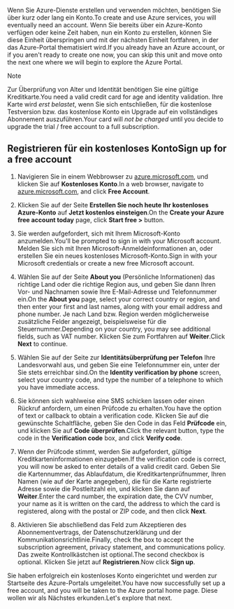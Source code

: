 <span data-ttu-id="8e665-101">Wenn Sie Azure-Dienste erstellen und verwenden möchten, benötigen Sie über kurz oder lang ein Konto.</span><span class="sxs-lookup"><span data-stu-id="8e665-101">To create and use Azure services, you will eventually need an account.</span></span> <span data-ttu-id="8e665-102">Wenn Sie bereits über ein Azure-Konto verfügen oder keine Zeit haben, nun ein Konto zu erstellen, können Sie diese Einheit überspringen und mit der nächsten Einheit fortfahren, in der das Azure-Portal thematisiert wird.</span><span class="sxs-lookup"><span data-stu-id="8e665-102">If you already have an Azure account, or if you aren't ready to create one now, you can skip this unit and move onto the next one where we will begin to explore the Azure Portal.</span></span>

> [!NOTE]
> <span data-ttu-id="8e665-103">Zur Überprüfung von Alter und Identität benötigen Sie eine gültige Kreditkarte.</span><span class="sxs-lookup"><span data-stu-id="8e665-103">You need a valid credit card for age and identity validation.</span></span> <span data-ttu-id="8e665-104">Ihre Karte wird _erst belastet_, wenn Sie sich entschließen, für die kostenlose Testversion bzw. das kostenlose Konto ein Upgrade auf ein vollständiges Abonnement auszuführen.</span><span class="sxs-lookup"><span data-stu-id="8e665-104">Your card will _not be charged_ until you decide to upgrade the trial / free account to a full subscription.</span></span>

## <a name="sign-up-for-a-free-account"></a><span data-ttu-id="8e665-105">Registrieren für ein kostenloses Konto</span><span class="sxs-lookup"><span data-stu-id="8e665-105">Sign up for a free account</span></span>

1. <span data-ttu-id="8e665-106">Navigieren Sie in einem Webbrowser zu [azure.microsoft.com](https://azure.microsoft.com?azure-portal=true), und klicken Sie auf **Kostenloses Konto**.</span><span class="sxs-lookup"><span data-stu-id="8e665-106">In a web browser, navigate to [azure.microsoft.com](https://azure.microsoft.com?azure-portal=true), and click **Free Account**.</span></span>

1. <span data-ttu-id="8e665-107">Klicken Sie auf der Seite **Erstellen Sie noch heute Ihr kostenloses Azure-Konto** auf **Jetzt kostenlos einsteigen**.</span><span class="sxs-lookup"><span data-stu-id="8e665-107">On the **Create your Azure free account today** page, click **Start free >** button.</span></span> 

1. <span data-ttu-id="8e665-108">Sie werden aufgefordert, sich mit Ihrem Microsoft-Konto anzumelden.</span><span class="sxs-lookup"><span data-stu-id="8e665-108">You'll be prompted to sign in with your Microsoft account.</span></span> <span data-ttu-id="8e665-109">Melden Sie sich mit Ihren Microsoft-Anmeldeinformationen an, oder erstellen Sie ein neues kostenloses Microsoft-Konto.</span><span class="sxs-lookup"><span data-stu-id="8e665-109">Sign in with your Microsoft credentials or create a new free Microsoft account.</span></span>

1. <span data-ttu-id="8e665-110">Wählen Sie auf der Seite **About you** (Persönliche Informationen) das richtige Land oder die richtige Region aus, und geben Sie dann Ihren Vor- und Nachnamen sowie Ihre E-Mail-Adresse und Telefonnummer ein.</span><span class="sxs-lookup"><span data-stu-id="8e665-110">On the **About you** page, select your correct country or region, and then enter your first and last names, along with your email address and phone number.</span></span> <span data-ttu-id="8e665-111">Je nach Land bzw. Region werden möglicherweise zusätzliche Felder angezeigt, beispielsweise für die Steuernummer.</span><span class="sxs-lookup"><span data-stu-id="8e665-111">Depending on your country, you may see additional fields, such as VAT number.</span></span> <span data-ttu-id="8e665-112">Klicken Sie zum Fortfahren auf **Weiter**.</span><span class="sxs-lookup"><span data-stu-id="8e665-112">Click **Next** to continue.</span></span>

1. <span data-ttu-id="8e665-113">Wählen Sie auf der Seite zur **Identitätsüberprüfung per Telefon** Ihre Landesvorwahl aus, und geben Sie eine Telefonnummer ein, unter der Sie stets erreichbar sind.</span><span class="sxs-lookup"><span data-stu-id="8e665-113">On the **Identity verification by phone** screen, select your country code, and type the number of a telephone to which you have immediate access.</span></span>

1. <span data-ttu-id="8e665-114">Sie können sich wahlweise eine SMS schicken lassen oder einen Rückruf anfordern, um einen Prüfcode zu erhalten.</span><span class="sxs-lookup"><span data-stu-id="8e665-114">You have the option of text or callback to obtain a verification code.</span></span> <span data-ttu-id="8e665-115">Klicken Sie auf die gewünschte Schaltfläche, geben Sie den Code in das Feld **Prüfcode** ein, und klicken Sie auf **Code überprüfen**.</span><span class="sxs-lookup"><span data-stu-id="8e665-115">Click the relevant button, type the code in the **Verification code** box, and click **Verify code**.</span></span>

1. <span data-ttu-id="8e665-116">Wenn der Prüfcode stimmt, werden Sie aufgefordert, gültige Kreditkarteninformationen einzugeben.</span><span class="sxs-lookup"><span data-stu-id="8e665-116">If the verification code is correct, you will now be asked to enter details of a valid credit card.</span></span> <span data-ttu-id="8e665-117">Geben Sie die Kartennummer, das Ablaufdatum, die Kreditkartenprüfnummer, Ihren Namen (wie auf der Karte angegeben), die für die Karte registrierte Adresse sowie die Postleitzahl ein, und klicken Sie dann auf **Weiter**.</span><span class="sxs-lookup"><span data-stu-id="8e665-117">Enter the card number, the expiration date, the CVV number, your name as it is written on the card, the address to which the card is registered, along with the postal or ZIP code, and then click **Next**.</span></span>

1. <span data-ttu-id="8e665-118">Aktivieren Sie abschließend das Feld zum Akzeptieren des Abonnementvertrags, der Datenschutzerklärung und der Kommunikationsrichtlinie.</span><span class="sxs-lookup"><span data-stu-id="8e665-118">Finally, check the box to accept the subscription agreement, privacy statement, and communications policy.</span></span> <span data-ttu-id="8e665-119">Das zweite Kontrollkästchen ist optional.</span><span class="sxs-lookup"><span data-stu-id="8e665-119">The second checkbox is optional.</span></span> <span data-ttu-id="8e665-120">Klicken Sie jetzt auf **Registrieren**.</span><span class="sxs-lookup"><span data-stu-id="8e665-120">Now click **Sign up**.</span></span>

<span data-ttu-id="8e665-121">Sie haben erfolgreich ein kostenloses Konto eingerichtet und werden zur Startseite des Azure-Portals umgeleitet.</span><span class="sxs-lookup"><span data-stu-id="8e665-121">You have now successfully set up a free account, and you will be taken to the Azure portal home page.</span></span> <span data-ttu-id="8e665-122">Diese wollen wir als Nächstes erkunden.</span><span class="sxs-lookup"><span data-stu-id="8e665-122">Let's explore that next.</span></span>
